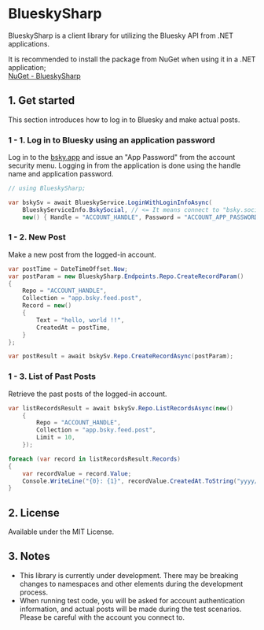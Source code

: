 # BlueskySharp
BlueskySharp is a client library for utilizing the Bluesky API from .NET applications.

It is recommended to install the package from NuGet when using it in a .NET application;  
[NuGet -  BlueskySharp](https://www.nuget.org/packages/BlueskySharp/)

## 1. Get started
This section introduces how to log in to Bluesky and make actual posts.

### 1 - 1. Log in to Bluesky using an application password
Log in to the [bsky.app](https://bsky.app/) and issue an "App Password" from the account security menu. Logging in from the application is done using the handle name and application password.

```csharp
// using BlueskySharp;

var bskySv = await BlueskyService.LoginWithLoginInfoAsync(
    BlueskyServiceInfo.BskySocial, // <= It means connect to "bsky.social"
    new() { Handle = "ACCOUNT_HANDLE", Password = "ACCOUNT_APP_PASSWORD" });
```

### 1 - 2. New Post
Make a new post from the logged-in account.

```csharp
var postTime = DateTimeOffset.Now;
var postParam = new BlueskySharp.Endpoints.Repo.CreateRecordParam()
{
    Repo = "ACCOUNT_HANDLE",
    Collection = "app.bsky.feed.post",
    Record = new()
    {
        Text = "hello, world !!",
        CreatedAt = postTime,
    }
};

var postResult = await bskySv.Repo.CreateRecordAsync(postParam);
```

### 1 - 3. List of Past Posts
Retrieve the past posts of the logged-in account.

```csharp
var listRecordsResult = await bskySv.Repo.ListRecordsAsync(new()
    {
        Repo = "ACCOUNT_HANDLE",
        Collection = "app.bsky.feed.post",
        Limit = 10,
    });

foreach (var record in listRecordsResult.Records)
{
    var recordValue = record.Value;
    Console.WriteLine("{0}: {1}", recordValue.CreatedAt.ToString("yyyy/MM/dd HH:mm:ss"), recordValue.Text.Replace("\n", "\\n"));
}
```

## 2. License
Available under the MIT License.

## 3. Notes
* This library is currently under development. There may be breaking changes to namespaces and other elements during the development process.
* When running test code, you will be asked for account authentication information, and actual posts will be made during the test scenarios. Please be careful with the account you connect to.
